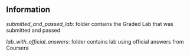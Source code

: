 ## Information

*submitted_and_passed_lab*: folder contains the Graded Lab that was submitted and passed

*lab_with_official_answers*: folder contains lab using official answers from Coursera